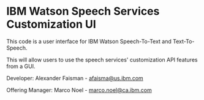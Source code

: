 # IBM Watson Speech Services Customization UI

This code is a user interface for IBM Watson Speech-To-Text and Text-To-Speech.

This will allow users to use the speech services' customization API features from a GUI.

Developer: Alexander Faisman - afaisma@us.ibm.com

Offering Manager: Marco Noel - marco.noel@ca.ibm.com   
